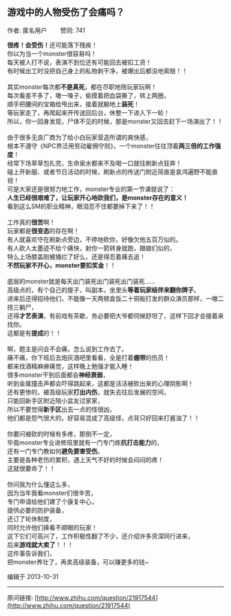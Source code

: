 ## 游戏中的人物受伤了会痛吗？

作者: 匿名用户&nbsp;&nbsp;&nbsp;&nbsp;&nbsp;&nbsp;&nbsp;&nbsp;赞同: 741


<b>很疼！会受伤！</b>还可能落下残疾！<br>你以为当一个monster很容易吗！<br>每天被人打不说，表演不到位还有可能回去被扣工资！<br>有时候出工时没把自己身上的私物剥干净，被爆出后都没地索赔！！<br><br>其实monster每次都<b>不是真死</b>，都在尽职地陪玩家玩啊！<br>每次看差不多了，嗷一嗓子，偷摸着把血袋撕了，转上两圈，<br>顺手把腰间的宝箱给甩出来，接着就躺地上<b>装死</b>！<br>等玩家走了，再爬起来开传送回后台，休整一下进入下一轮！<br>所以，你一回身发现，尸体不见的时候，那是monster又回去赶下一场演出了！！<br><br>由于很多无良厂商为了给小白玩家营造所谓的爽快感，<br>根本不遵守《NPC界泛用劳动雇佣守则》，一个monster往往顶着<b>两三倍的工作强度</b>！<br>经常下场草草包扎完，生命泉水都来不及喝一口就往刷新点狂奔！<br>碰上开新服、或者节日活动的时候，刷新点的传送门附近简直是哀鸿遍野不能直视！<br>可是大家还是很努力地工作，monster专业的第一节课就说了：<br><b>人生已经很艰难了，让玩家开心地砍我们，是monster存在的意义！</b><br>看到这么SM的职业精神，眼泪忍不住都要掉下来了！！<br><br>工作真的<b>很苦</b>啊！<br>玩家都是<b>很变态</b>的存在啊！<br>有人就喜欢守在刷新点旁边，不停地砍你，好像欠他五百万似的。<br>有人砍人太墨迹不给个痛快，射你一箭转身就跑，跟娘们似的，<br>特么上场膝盖刚被捅烂了好么，还是得忍着痛去追！<br><b>不然玩家不开心，monster要扣奖金</b>！！<br><br>底层的monster就是每天出门装死出门装死出门装死……<br>高级点的，有个自己的屋子，叫副本，坐里头<b>等着玩家结伴来翻你牌子</b>。<br>进来后还得招待他们，不能像一天两顿盒饭二十铜板打发的群众演员那样，一嗷二挠三躺尸，<br>还得<b>才艺表演</b>，有前戏有茶歇，务必要把大爷都伺候舒坦了，这样下回才会接着来找你。<br>这都是有<b>提成</b>的！！<br><br>啊，题主是问会不会痛，怎么说到工作去了。<br>痛不痛，你下班后去炮灰酒吧里看看，全是打着<b>绷带</b>的伤员！<br>都来找酒精麻痹痛觉，这样晚上勉强才能入睡！<br>很多monster干到后面都会<b>神经衰弱</b>，<br>听到金属撞击声都会吓得跳起来，这都是活活被砍出来的心理阴影啊！<br>还有更惨的，被高级玩家<b>打出内伤</b>，就失去往后发展的空间，<br>只能回新手区附近陪小盆友过家家，<br>所以不要觉得<b>新手区</b>出去一点的怪很凶，<br>他们都是怨气很大的，好容易混成了高级怪，点背只好回来打酱油了！！<br><br>你要问被砍的时候有多疼，那倒不一定，<br>毕竟monster专业进修班里就有一门专门练<b>抗打击能力</b>的， <br>还有一门专门教如何<b>避免要害受伤</b>。<br>主要是各种老伤的累积，遇上天气不好的时候会闷闷的疼！<br>这就很要命了！！<br><br>你问我为什么懂这么多，<br>因为当年我看monster们很辛苦，<br>专门申请给他们建了个康复中心，<br>提供必要的防护装备，<br>还订了轮休制度，<br>同时允许他们揍看不顺眼的玩家！<br>这下它们可高兴了，工作积极性翻了不少，还介绍许多资深同行进来，<br>后来<b>游戏就大卖了</b>！！！<br>这件事告诉我们，<br>把monster养壮了，再卖高级装备，可以赚更多的钱~



编辑于 2013-10-31



---
原问链接: [http://www.zhihu.com/question/21917544](http://www.zhihu.com/question/21917544)